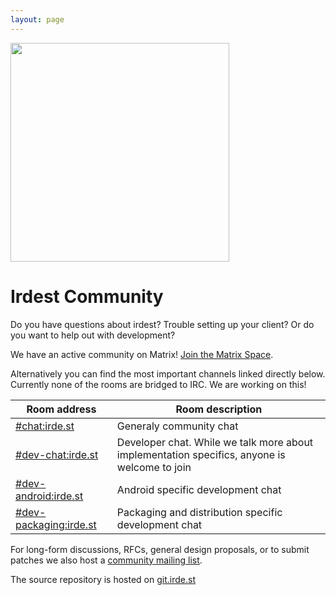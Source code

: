 ```yaml
---
layout: page
---
```


<div class="title-image"><img src="/img/tobi_delivers_325x350.png" height="350" /></div>
<h1 class="title-header">Irdest Community</h1>

Do you have questions about irdest?  Trouble setting up your client?
Or do you want to help out with development?

We have an active community on Matrix!  [Join the Matrix
Space](https://matrix.to/#/#irdest:irde.st).

Alternatively you can find the most important channels linked directly
below.  Currently none of the rooms are bridged to IRC.  We are
working on this!

| Room address               | Room description                                                                              |
|----------------------------|-----------------------------------------------------------------------------------------------|
| [#chat:irde.st]()          | Generaly community chat                                                                       |
| [#dev-chat:irde.st]()      | Developer chat.  While we talk more about implementation specifics, anyone is welcome to join |
| [#dev-android:irde.st]()   | Android specific development chat                                                             |
| [#dev-packaging:irde.st]() | Packaging and distribution specific development chat                                          |

For long-form discussions, RFCs, general design proposals, or to
submit patches we also host a [community mailing list][mail].

The source repository is hosted on [git.irde.st](https://git.irde.st/we/irdest)

[matrix]: https://matrix.to/#/#irdest:fairydust.space?via=ontheblueplanet.com&via=matrix.org&via=fairydust.space
[mail]: https://lists.irde.st/archives/list/community@lists.irde.st/

